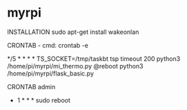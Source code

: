 # myrpi
INSTALLATION
sudo apt-get install wakeonlan

CRONTAB - cmd: crontab -e

*/5 * * * * TS_SOCKET=/tmp/taskbt tsp timeout 200 python3 /home/pi/myrpi/mi_thermo.py
@reboot python3 /home/pi/myrpi/flask_basic.py

CRONTAB admin

* 1 * * * sudo reboot
